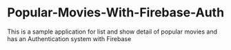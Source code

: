 # Popular-Movies-With-Firebase-Auth

This is a sample application for list and show detail of popular movies and has an Authentication system with Firebase
